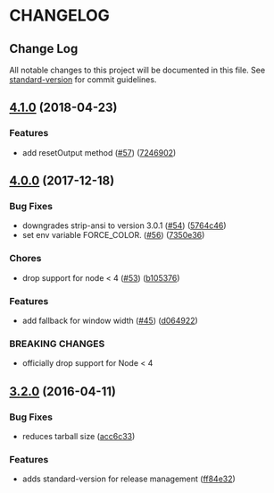 # CHANGELOG

## Change Log

All notable changes to this project will be documented in this file. See [standard-version](https://github.com/conventional-changelog/standard-version) for commit guidelines.

## [4.1.0](https://github.com/yargs/cliui/compare/v4.0.0...v4.1.0) \(2018-04-23\)

### Features

* add resetOutput method \([\#57](https://github.com/yargs/cliui/issues/57)\) \([7246902](https://github.com/yargs/cliui/commit/7246902)\)

## [4.0.0](https://github.com/yargs/cliui/compare/v3.2.0...v4.0.0) \(2017-12-18\)

### Bug Fixes

* downgrades strip-ansi to version 3.0.1 \([\#54](https://github.com/yargs/cliui/issues/54)\) \([5764c46](https://github.com/yargs/cliui/commit/5764c46)\)
* set env variable FORCE\_COLOR. \([\#56](https://github.com/yargs/cliui/issues/56)\) \([7350e36](https://github.com/yargs/cliui/commit/7350e36)\)

### Chores

* drop support for node &lt; 4 \([\#53](https://github.com/yargs/cliui/issues/53)\) \([b105376](https://github.com/yargs/cliui/commit/b105376)\)

### Features

* add fallback for window width \([\#45](https://github.com/yargs/cliui/issues/45)\) \([d064922](https://github.com/yargs/cliui/commit/d064922)\)

### BREAKING CHANGES

* officially drop support for Node &lt; 4

## [3.2.0](https://github.com/yargs/cliui/compare/v3.1.2...v3.2.0) \(2016-04-11\)

### Bug Fixes

* reduces tarball size \([acc6c33](https://github.com/yargs/cliui/commit/acc6c33)\)

### Features

* adds standard-version for release management \([ff84e32](https://github.com/yargs/cliui/commit/ff84e32)\)

